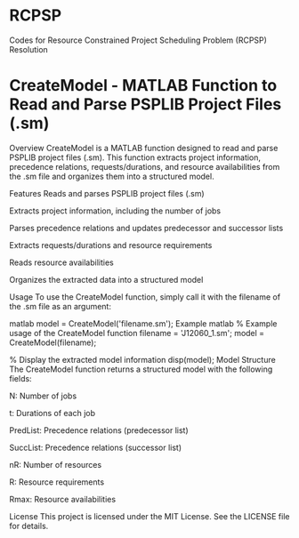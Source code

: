 # RCPSP
Codes for Resource Constrained Project Scheduling Problem (RCPSP) Resolution


# CreateModel - MATLAB Function to Read and Parse PSPLIB Project Files (.sm)
Overview
CreateModel is a MATLAB function designed to read and parse PSPLIB project files (.sm). This function extracts project information, precedence relations, requests/durations, and resource availabilities from the .sm file and organizes them into a structured model.

Features
Reads and parses PSPLIB project files (.sm)

Extracts project information, including the number of jobs

Parses precedence relations and updates predecessor and successor lists

Extracts requests/durations and resource requirements

Reads resource availabilities

Organizes the extracted data into a structured model

Usage
To use the CreateModel function, simply call it with the filename of the .sm file as an argument:

matlab
model = CreateModel('filename.sm');
Example
matlab
% Example usage of the CreateModel function
filename = 'J12060_1.sm';
model = CreateModel(filename);

% Display the extracted model information
disp(model);
Model Structure
The CreateModel function returns a structured model with the following fields:

N: Number of jobs

t: Durations of each job

PredList: Precedence relations (predecessor list)

SuccList: Precedence relations (successor list)

nR: Number of resources

R: Resource requirements

Rmax: Resource availabilities

License
This project is licensed under the MIT License. See the LICENSE file for details.
